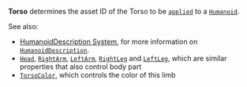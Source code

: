 **Torso** determines the asset ID of the Torso to be
[`applied`](https://create.roblox.com/docs/reference/engine/classes/Humanoid#ApplyDescription) to a [`Humanoid`](https://create.roblox.com/docs/reference/engine/classes/Humanoid).

See also:

- [HumanoidDescription System](https://create.roblox.com/docs/characters/appearance#humanoiddescription),
for more information on [`HumanoidDescription`](https://create.roblox.com/docs/reference/engine/classes/HumanoidDescription).
- [`Head`](https://create.roblox.com/docs/reference/engine/classes/HumanoidDescription#Head),
[`RightArm`](https://create.roblox.com/docs/reference/engine/classes/HumanoidDescription#RightArm),
[`LeftArm`](https://create.roblox.com/docs/reference/engine/classes/HumanoidDescription#LeftArm),
[`RightLeg`](https://create.roblox.com/docs/reference/engine/classes/HumanoidDescription#RightLeg) and
[`LeftLeg`](https://create.roblox.com/docs/reference/engine/classes/HumanoidDescription#LeftLeg), which are similar
properties that also control body part
- [`TorsoColor`](https://create.roblox.com/docs/reference/engine/classes/HumanoidDescription#TorsoColor), which controls the
color of this limb